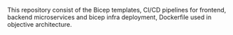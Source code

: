 This repository consist of the Bicep templates, CI/CD pipelines for frontend, backend microservices and bicep infra deployment, Dockerfile used in objective architecture.